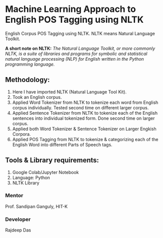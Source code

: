# Machine Learning Approach to English POS Tagging using NLTK

English Corpus POS Tagging using NLTK. NLTK means Natural Language Toolkit.

**A short note on NLTK:** _The Natural Language Toolkit, or more commonly NLTK, is a suite of libraries and programs for symbolic and statistical natural language processing (NLP) for English written in the Python programming language._

## Methodology:

1. Here I have imported NLTK (Natural Language Tool Kit).
2. Took an English corpus.
3. Applied Word Tokenizer from NLTK to tokenize each word from English corpus individually. Tested second time on different larger corpus.
4. Applied Sentence Tokenizer from NLTK to tokenize each of the English sentences into individual tokenized form. Done second time on larger corpus.
5. Applied both Word Tokenizer & Sentence Tokenizer on Larger Engkish Corpora.
6. Applied POS Tagging from NLTK to tokenize & categorizing each of the English Word into different Parts of Speech tags. 

## Tools & Library requirements:
1. Google Colab/Jupyter Notebook
2. Language: Python
3. NLTK Library

### Mentor
Prof. Sandipan Ganguly, HIT-K

### Developer
Rajdeep Das
